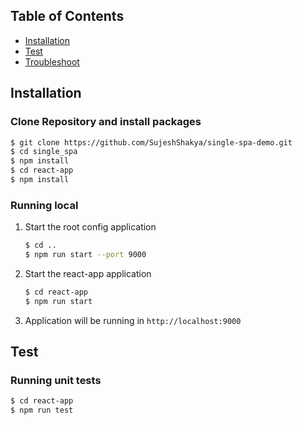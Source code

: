 

## Table of Contents

- [Installation](#installation)
- [Test](#usage)
- [Troubleshoot](#troubleshoot)

## Installation

### Clone Repository and install packages


```sh
$ git clone https://github.com/SujeshShakya/single-spa-demo.git
$ cd single_spa
$ npm install
$ cd react-app
$ npm install
```

### Running local 

1. Start the root config application

   ```sh
   $ cd ..
   $ npm run start --port 9000
   ```
2. Start the react-app  application

    ```sh
    $ cd react-app
    $ npm run start 
    ```

2. Application will be running in `http://localhost:9000`


## Test

### Running unit tests

```sh
$ cd react-app
$ npm run test
```
